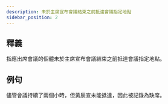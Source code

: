 ```yaml
---
description: 未於主席宣布會議結束之前抵達會議指定地點
sidebar_position: 2
---
```


## 釋義
指應出席會議的個體未於主席宣布會議結束之前抵達會議指定地點。

## 例句
儘管會議持續了兩個小時，但黃辰宣未能抵達，因此被記錄為缺席。
